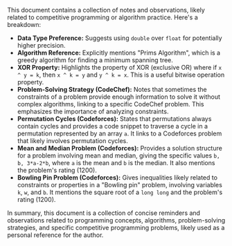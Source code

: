 This document contains a collection of notes and observations, likely related to competitive programming or algorithm practice. Here's a breakdown:

*   **Data Type Preference:** Suggests using `double` over `float` for potentially higher precision.
*   **Algorithm Reference:** Explicitly mentions "Prims Algorithm", which is a greedy algorithm for finding a minimum spanning tree.
*   **XOR Property:** Highlights the property of XOR (exclusive OR) where if `x ^ y = k`, then `x ^ k = y` and `y ^ k = x`. This is a useful bitwise operation property.
*   **Problem-Solving Strategy (CodeChef):** Notes that sometimes the constraints of a problem provide enough information to solve it without complex algorithms, linking to a specific CodeChef problem. This emphasizes the importance of analyzing constraints.
*   **Permutation Cycles (Codeforces):** States that permutations always contain cycles and provides a code snippet to traverse a cycle in a permutation represented by an array `a`. It links to a Codeforces problem that likely involves permutation cycles.
*   **Mean and Median Problem (Codeforces):** Provides a solution structure for a problem involving mean and median, giving the specific values `b, b, 3*a-2*b`, where `a` is the mean and `b` is the median. It also mentions the problem's rating (1200).
*   **Bowling Pin Problem (Codeforces):** Gives inequalities likely related to constraints or properties in a "Bowling pin" problem, involving variables `k`, `w`, and `b`. It mentions the square root of a `long long` and the problem's rating (1200).

In summary, this document is a collection of concise reminders and observations related to programming concepts, algorithms, problem-solving strategies, and specific competitive programming problems, likely used as a personal reference for the author.